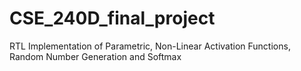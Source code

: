 # CSE_240D_final_project
RTL Implementation of Parametric, Non-Linear Activation Functions, Random Number Generation and Softmax

